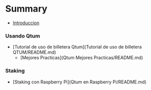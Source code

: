 # Summary

* [Introduccion](README.md)

### Usando Qtum

+ [Tutorial de uso de billetera Qtum](Tutorial de uso de billetera QTUM/README.md)
  + [Mejores Practicas](Qtum Mejores Practicas/README.md)


### Staking

+ [Staking con Raspberry Pi](Qtum en Raspberry Pi/README.md)

  


